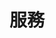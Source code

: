 ---
title: "服務"
description: "this is meta description"
draft: false
bg_image: "images/featue-bg.jpg"
---